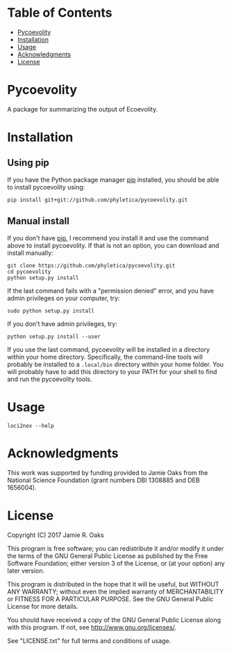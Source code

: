 Table of Contents
=================

 -  [Pycoevolity](#pycoevolity)
 -  [Installation](#installation)
 -  [Usage](#usage)
 -  [Acknowledgments](#acknowledgments)
 -  [License](#license)

Pycoevolity
============

A package for summarizing the output of Ecoevolity.

Installation
============


Using pip
---------

If you have the Python package manager [pip](https://pypi.org/project/pip/)
installed, you should be able to install pycoevolity using:

    pip install git+git://github.com/phyletica/pycoevolity.git


Manual install
--------------

If you don't have [pip](https://pypi.org/project/pip/), I recommend you install
it and use the command above to install pycoevolity.
If that is not an option, you can download and install manually:

    git clone https://github.com/phyletica/pycoevolity.git
    cd pycoevolity
    python setup.py install

If the last command fails with a "permission denied" error, and you have admin
privileges on your computer, try:

    sudo python setup.py install

If you don't have admin privileges, try:

    python setup.py install --user

If you use the last command, pycoevolity will be installed in a directory
within your home directory.
Specifically, the command-line tools will probably be installed to a
`.local/bin` directory within your home folder.
You will probably have to add this directory to your PATH for your shell to
find and run the pycoevolity tools.


Usage
=====

    loci2nex --help

Acknowledgments
================

This work was supported by funding provided to Jamie Oaks from the National
Science Foundation (grant numbers DBI 1308885 and DEB 1656004).

License
=======

Copyright (C) 2017 Jamie R. Oaks

This program is free software; you can redistribute it and/or modify
it under the terms of the GNU General Public License as published by
the Free Software Foundation; either version 3 of the License, or
(at your option) any later version.

This program is distributed in the hope that it will be useful,
but WITHOUT ANY WARRANTY; without even the implied warranty of
MERCHANTABILITY or FITNESS FOR A PARTICULAR PURPOSE.  See the
GNU General Public License for more details.

You should have received a copy of the GNU General Public License along
with this program. If not, see <http://www.gnu.org/licenses/>.

See "LICENSE.txt" for full terms and conditions of usage.
